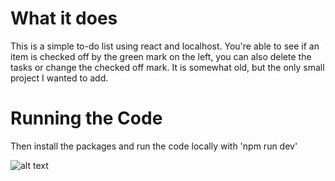 # What it does
This is a simple to-do list using react and localhost. You're able to see if an item is checked off by the green mark on the left, you can also delete the tasks or change the checked off mark. It is somewhat old, but the only small project I wanted to add.

# Running the Code
Then install the packages and run the code locally with 'npm run dev'

![alt text](https://github.com/Vastagon/react-todo/blob/main/public/Library.png)

